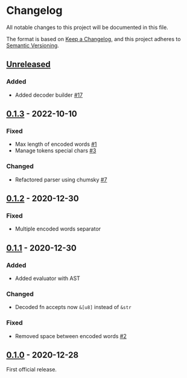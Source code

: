 # Changelog

All notable changes to this project will be documented in this file.

The format is based on [Keep a Changelog](https://keepachangelog.com/en/1.0.0/),
and this project adheres to [Semantic Versioning](https://semver.org/spec/v2.0.0.html).

## [Unreleased]

### Added

* Added decoder builder [#17](https://github.com/soywod/rfc2047-decoder/pull/17)

## [0.1.3] - 2022-10-10

### Fixed

* Max length of encoded words [#1]
* Manage tokens special chars [#3]

### Changed

* Refactored parser using chumsky [#7]

## [0.1.2] - 2020-12-30

### Fixed

* Multiple encoded words separator

## [0.1.1] - 2020-12-30

### Added

* Added evaluator with AST

### Changed

* Decoded fn accepts now `&[u8]` instead of `&str`

### Fixed

* Removed space between encoded words [#2]

## [0.1.0] - 2020-12-28

First official release.

[unreleased]: https://github.com/soywod/rfc2047-decoder/compare/v0.1.3...HEAD
[0.1.3]: https://github.com/soywod/rfc2047-decoder/compare/v0.1.2...v0.1.3
[0.1.2]: https://github.com/soywod/rfc2047-decoder/compare/v0.1.1...v0.1.2
[0.1.1]: https://github.com/soywod/rfc2047-decoder/compare/v0.1.0...v0.1.1
[0.1.0]: https://github.com/soywod/rfc2047-decoder/releases/tag/v0.1.0

[#1]: https://github.com/soywod/rfc2047-decoder/issues/1
[#2]: https://github.com/soywod/rfc2047-decoder/issues/2
[#3]: https://github.com/soywod/rfc2047-decoder/issues/3
[#7]: https://github.com/soywod/rfc2047-decoder/issues/7
